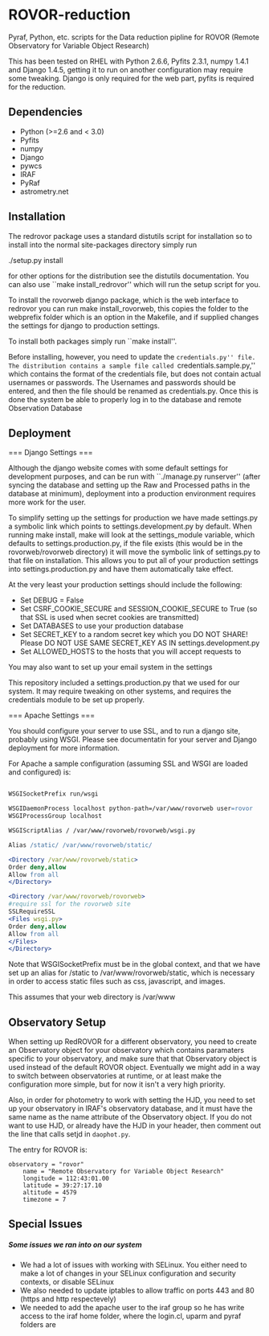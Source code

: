 ROVOR-reduction
===============

Pyraf, Python, etc. scripts for the Data reduction pipline for ROVOR (Remote Observatory for Variable Object Research)


This has been tested on RHEL with Python 2.6.6, Pyfits 2.3.1, numpy 1.4.1 and Django 1.4.5, getting it to run on another configuration
may require some tweaking. Django is only required for the web part, pyfits is required for the reduction.

Dependencies
------------

* Python  (>=2.6 and < 3.0)
* Pyfits 
* numpy  
* Django 
* pywcs 
* IRAF
* PyRaf
* astrometry.net


Installation
------------

The redrovor package uses a standard distutils script for installation
so to install into the normal site-packages directory simply run

./setup.py install

for other options for the distribution see the distutils documentation. You can
also use ``make install_redrovor'' which will run the setup script for you.

To install the rovorweb django package, which is the web interface to redrovor
you can run make install_rovorweb, this copies the folder to the webprefix folder which is an option in the Makefile, and if supplied changes the settings for django to production settings.

To install both packages simply run ``make install''.

Before installing, however, you need to update the ``credentials.py'' file. The distribution contains a sample file called ``credentials.sample.py,'' which contains the format
of the credentials file, but does not contain actual usernames or passwords. The Usernames and passwords should be entered, and then the file should be renamed as credentials.py. Once this is done the system be able to properly log in to the database and remote Observation Database

Deployment
----------

=== Django Settings ===

Although the django website comes with some default settings for development purposes, and can be run with ``./manage.py runserver'' (after syncing the database and setting up the Raw and Processed paths in the database at minimum), deployment into a production environment requires more work for the user.

To simplify setting up the settings for production we have made settings.py a symbolic link which points to settings.development.py by default. When running make install, make will look at the settings_module variable, which defaults to settings.production.py, if the file exists (this would be in the rovorweb/rovorweb directory) it will move the symbolic link of settings.py to that file on installation. This allows you to put all of your production settings into settings.production.py and have them automatically take effect.

At the very least your production settings should include the following:
* Set DEBUG = False
* Set CSRF_COOKIE_SECURE and SESSION_COOKIE_SECURE to True (so that SSL is used when secret cookies are transmitted)
* Set DATABASES to use your production database
* Set SECRET_KEY to a random secret key which you DO NOT SHARE! Please DO NOT USE SAME SECRET_KEY AS IN settings.development.py
* Set ALLOWED_HOSTS to the hosts that you will accept requests to

You may also want to set up your email system in the settings

This repository included a settings.production.py that we used for our system. It may require tweaking on other systems, and requires the credentials module to be set up properly.

=== Apache Settings ===

You should configure your server to use SSL, and to run a django site, probably using WSGI. Please see documentatin for your server
and Django deployment for more information.

For Apache a sample configuration (assuming SSL and WSGI are loaded and configured) is:
```apache

WSGISocketPrefix run/wsgi

WSGIDaemonProcess localhost python-path=/var/www/rovorweb user=rovor
WSGIProcessGroup localhost

WSGIScriptAlias / /var/www/rovorweb/rovorweb/wsgi.py

Alias /static/ /var/www/rovorweb/static/

<Directory /var/www/rovorweb/static>
Order deny,allow
Allow from all
</Directory>

<Directory /var/www/rovorweb/rovorweb>
#require ssl for the rovorweb site
SSLRequireSSL  
<Files wsgi.py>
Order deny,allow
Allow from all
</Files>
</Directory>
```

Note that WSGISocketPrefix must be in the global context, and that we have set
up an alias for /static to /var/www/rovorweb/static, which is necessary in order to access static files such as css, javascript, and images. 

This assumes that your web directory is /var/www

Observatory Setup
-----------------

When setting up RedROVOR for a different observatory, you need to create an Observatory object for your observatory which contains paramaters
specific to your observatory, and make sure that that Observatory object is used instead of the default ROVOR object. Eventually we might add in
a way to switch between observatories at runtime, or at least make the configuration more simple, but for now it isn't a very high priority.

Also, in order for photometry to work with setting the HJD, you need to set up your observatory in IRAF's observatory database, and it must have the same
name as the name attribute of the Observatory object. If you do not want to use HJD, or already have the HJD in your header, then comment out the line that 
calls setjd in `daophot.py`.

The entry for ROVOR is:
```
observatory = "rovor"
    name = "Remote Observatory for Variable Object Research"
    longitude = 112:43:01.00
    latitude = 39:27:17.10
    altitude = 4579
    timezone = 7
```

Special Issues
-------------

##### Some issues we ran into on our system #####

* We had a lot of issues with working with SELinux. You either need to make a lot of changes in your SELinux configuration
and security contexts, or disable SELinux
* We also needed to update iptables to allow traffic on ports 443 and 80 (https and http respectevely)
* We needed to add the apache user to the iraf group so he has write access to the iraf home folder, where the login.cl, uparm and pyraf folders are



